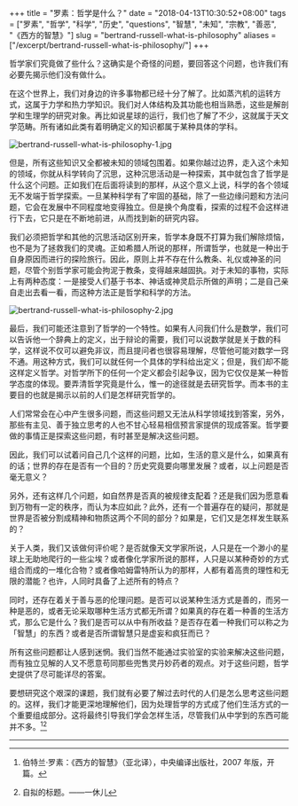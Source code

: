 +++
title = "罗素：哲学是什么？"
date = "2018-04-13T10:30:52+08:00"
tags = ["罗素", "哲学", "科学", "历史", "questions", "智慧", "未知", "宗教", "善恶", "《西方的智慧》"]
slug = "bertrand-russell-what-is-philosophy"
aliases = ["/excerpt/bertrand-russell-what-is-philosophy/"]
+++

哲学家们究竟做了些什么？这确实是个奇怪的问题，要回答这个问题，也许我们有必要先揭示他们没有做什么。

在这个世界上，我们对身边的许多事物都已经十分了解了。比如蒸汽机的运转方式，这属于力学和热力学知识。我们对人体结构及其功能也相当熟悉，这些是解剖学和生理学的研究对象。再比如说星球的运行，我们也了解了不少，这就属于天文学范畴。所有诸如此类有着明确定义的知识都属于某种具体的学科。

![bertrand-russell-what-is-philosophy-1.jpg](/images/bertrand-russell-what-is-philosophy-1.jpg "蒸汽机")

但是，所有这些知识又全都被未知的领域包围着。如果你越过边界，走入这个未知的领域，你就从科学转向了沉思，这种沉思活动是一种探索，其中就包含了哲学是什么这个问题。正如我们在后面将读到的那样，从这个意义上说，科学的各个领域无不发端于哲学探索。一旦某种科学有了牢固的基础，除了一些边缘问题和方法问题，它会在发展中不同程度地变得独立。但是换个角度看，探索的过程不会这样进行下去，它只是在不断地前进，从而找到新的研究内容。

我们必须把哲学和其他的沉思活动区别开来，哲学本身既不打算为我们解除烦恼，也不是为了拯救我们的灵魂。正如希腊人所说的那样，所谓哲学，也就是一种出于自身原因而进行的探险旅行。因此，原则上并不存在什么教条、礼仪或神圣的问题，尽管个别哲学家可能会拘泥于教条，变得越来越固执。对于未知的事物，实际上有两种态度：一是接受人们基于书本、神话或神灵启示所做的声明；二是自己亲自走出去看一看，而这种方法正是哲学和科学的方法。

![bertrand-russell-what-is-philosophy-2.jpg](/images/bertrand-russell-what-is-philosophy-2.jpg "哲学是一种出于自身原因的观光冒险")

最后，我们可能还注意到了哲学的一个特性。如果有人问我们什么是数学，我们可以告诉他一个辞典上的定义，出于辩论的需要，我们可以说数学就是关于数的科学，这样说不仅可以避免非议，而且提问者也很容易理解，尽管他可能对数学一窍不通。用这种方式，我们可以就任何一个具体的学科给出定义；但是，我们却不能这样定义哲学。对哲学所下的任何一个定义都会引起争议，因为它仅仅是某一种哲学态度的体现。要弄清哲学究竟是什么，惟一的途径就是去研究哲学。而本书的主要目的也就是揭示以前的人们是怎样研究哲学的。

人们常常会在心中产生很多问题，而这些问题又无法从科学领域找到答案，另外，那些有主见、善于独立思考的人也不甘心轻易相信预言家提供的现成答案。哲学要做的事情正是探索这些问题，有时甚至是解决这些问题。

因此，我们可以试着问自己几个这样的问题，比如，生活的意义是什么，如果真有的话；世界的存在是否有一个目的？历史究竟要向哪里发展？或者，以上问题是否毫无意义？

另外，还有这样几个问题，如自然界是否真的被规律支配着？还是我们因为愿意看到万物有一定的秩序，而认为本应如此？此外，还有一个普遍存在的疑问，那就是世界是否被分割成精神和物质这两个不同的部分？如果是，它们又是怎样发生联系的？

关于人类，我们又该做何评价呢？是否就像天文学家所说，人只是在一个渺小的星球上无助地爬行的一些尘埃？或者像化学家所说的那样，人只是以某种奇妙的方式组合而成的一堆化合物？或者像哈姆雷特所认为的那样，人都有着高贵的理性和无限的潜能？也许，人同时具备了上述所有的特点？

同时，还存在着关于善与恶的伦理问题。是否可以说某种生活方式是善的，而另一种是恶的，或者无论采取哪种生活方式都无所谓？如果真的存在着一种善的生活方式，那么它是什么？我们是否可以从中有所收益？是否存在着一种我们可以称之为「智慧」的东西？或者是否所谓智慧只是虚妄和疯狂而已？

所有这些问题都让人感到迷惘。我们当然不能通过实验室的实验来解决这些问题，而有独立见解的人又不愿意苟同那些兜售灵丹妙药者的观点。对于这些问题，哲学史提供了尽可能详尽的答案。

要想研究这个艰深的课题，我们就有必要了解过去时代的人们是怎么思考这些问题的。这样，我们才能更深地理解他们，因为处理哲学的方式成了他们生活方式的一个重要组成部分。这将最终引导我们学会怎样生活，尽管我们从中学到的东西可能并不多。[^1][^2]

---

[^1]: 伯特兰·罗素：《西方的智慧》（亚北译），中央编译出版社，2007 年版，开篇。
[^2]: 自拟的标题。——一休儿
